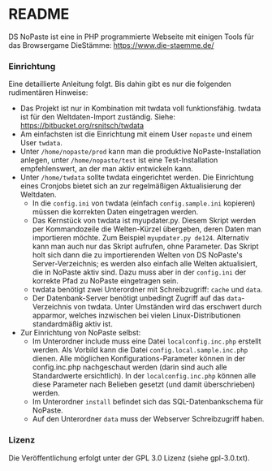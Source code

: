 # README #

DS NoPaste ist eine in PHP programmierte Webseite mit einigen Tools für das Browsergame DieStämme: https://www.die-staemme.de/

### Einrichtung ###

Eine detaillierte Anleitung folgt. Bis dahin gibt es nur die folgenden rudimentären Hinweise:

* Das Projekt ist nur in Kombination mit twdata voll funktionsfähig. twdata ist für den Weltdaten-Import zuständig. Siehe: https://bitbucket.org/rsnitsch/twdata
* Am einfachsten ist die Einrichtung mit einem User `nopaste` und einem User `twdata`.
* Unter `/home/nopaste/prod` kann man die produktive NoPaste-Installation anlegen, unter `/home/nopaste/test` ist eine Test-Installation empfehlenswert, an der man aktiv entwickeln kann.
* Unter `/home/twdata` sollte twdata eingerichtet werden. Die Einrichtung eines Cronjobs bietet sich an zur regelmäßigen Aktualisierung der Weltdaten.
    * In die `config.ini` von twdata (einfach `config.sample.ini` kopieren) müssen die korrekten Daten eingetragen werden.
    * Das Kernstück von twdata ist myupdater.py. Diesem Skript werden per Kommandozeile die Welten-Kürzel übergeben, deren Daten man importieren möchte. Zum Beispiel `myupdater.py de124`. Alternativ kann man auch nur das Skript aufrufen, ohne Parameter. Das Skript holt sich dann die zu importierenden Welten von DS NoPaste's Server-Verzeichnis; es werden also einfach alle Welten aktualisiert, die in NoPaste aktiv sind. Dazu muss aber in der `config.ini` der korrekte Pfad zu NoPaste eingetragen sein.
    * twdata benötigt zwei Unterordner mit Schreibzugriff: `cache` und `data`.
    * Der Datenbank-Server benötigt unbedingt Zugriff auf das `data`-Verzeichnis von twdata. Unter Umständen wird das erschwert durch apparmor, welches inzwischen bei vielen Linux-Distributionen standardmäßig aktiv ist.
* Zur Einrichtung von NoPaste selbst:
    * Im Unterordner include muss eine Datei `localconfig.inc.php` erstellt werden. Als Vorbild kann die Datei `config.local.sample.inc.php` dienen. Alle möglichen Konfigurations-Parameter können in der config.inc.php nachgeschaut werden (darin sind auch alle Standardwerte ersichtlich). In der `localconfig.inc.php` können alle diese Parameter nach Belieben gesetzt (und damit überschrieben) werden.
    * Im Unterordner `install` befindet sich das SQL-Datenbankschema für NoPaste.
    * Auf den Unterordner `data` muss der Webserver Schreibzugriff haben.

### Lizenz ###

Die Veröffentlichung erfolgt unter der GPL 3.0 Lizenz (siehe gpl-3.0.txt).
